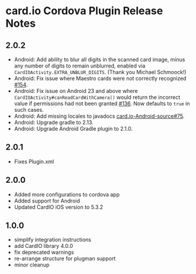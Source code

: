 card.io Cordova Plugin Release Notes
====================================

2.0.2
-----
* Android: Add ability to blur all digits in the scanned card image, minus any number of digits to remain unblurred, enabled via `CardIOActivity.EXTRA_UNBLUR_DIGITS`.   (Thank you Michael Schmoock!)
* Android: Fix issue where Maestro cards were not correctly recognized [#154](https://github.com/card-io/card.io-Android-SDK/issues/154).
* Android: Fix issue on Android 23 and above where `CardIOActivity#canReadCardWithCamera()` would return the incorrect value if permissions had not been granted [#136](https://github.com/card-io/card.io-Android-SDK/issues/136).  Now defaults to `true` in such cases.
* Android: Add missing locales to javadocs [card.io-Android-source#75](https://github.com/card-io/card.io-Android-source/issues/75).
* Android: Upgrade gradle to 2.13.
* Android: Upgrade Android Gradle plugin to 2.1.0.

2.0.1
------
* Fixes Plugin.xml

2.0.0
------
* Added more configurations to cordova app
* Added support for Android
* Updated CardIO iOS version to 5.3.2

1.0.0
------
* simplify integration instructions
* add CardIO library 4.0.0
* fix deprecated warnings
* re-arrange structure for plugman support
* minor cleanup
